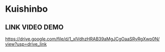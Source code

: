 # Kuishinbo

## LINK VIDEO DEMO
https://drive.google.com/file/d/1_xlVdhzHRAB39aMgJCgOaaSRyRgXwp0N/view?usp=drive_link
